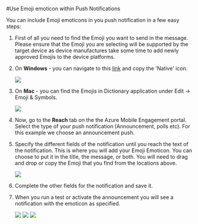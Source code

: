 <properties 
	pageTitle="Use Emoji emoticons within Azure Mobile Engagement" 
	description="How to use Emoji emoticons within your push notifications"		
	services="mobile-engagement" 
	documentationCenter="mobile" 
	authors="piyushjo" 
	manager="dwrede" 
	editor="" />

<tags 
	ms.service="mobile-engagement" 
	ms.workload="mobile" 
	ms.tgt_pltfrm="mobile-windows-phone" 
	ms.devlang="na" 
	ms.topic="article" 
	ms.date="08/19/2016" 
	ms.author="piyushjo" />

#Use Emoji emoticon within Push Notifications

You can include Emoji emoticons in you push notification in a few easy steps: 

1. First of all you need to find the Emoji you want to send in the message. Please ensure that the Emoji you are selecting will be supported by the target device as device manufactures take some time to add newly approved Emojis to the device platforms. 

2. On **Windows** - you can navigate to this [link](http://apps.timwhitlock.info/emoji/tables/unicode) and copy the 'Native' icon.

	![][7] 

3. On **Mac** - you can find the Emojis in Dictionary application under Edit -> Emoji & Symbols.

	![][6] 

4. Now, go to the **Reach** tab on the the Azure Mobile Engagement portal. Select the type of your push notification (Announcement, polls etc). For this example we choose an announcement push.

5. Specify the different fields of the notification until you reach the text of the notification. This is where you will add your Emoji Emoticon. You can choose to put it in the title, the message, or both. You will need to drag and drop or copy the Emoji that you find from the locations above. 

	![][1]

6. Complete the other fields for the notification and save it. 

7. When you run a test or activate the announcement you will see a notification with the emoticon as specified.   

	![][3] ![][4] ![][5]

<!-- Images. -->
[1]: ./media/mobile-engagement-use-emoji-with-push/notification_input.png
[3]: ./media/mobile-engagement-use-emoji-with-push/iOS_Emoji.png
[4]: ./media/mobile-engagement-use-emoji-with-push/Android_Emoji.png
[5]: ./media/mobile-engagement-use-emoji-with-push/WindowsPhone_Emoji.png
[6]: ./media/mobile-engagement-use-emoji-with-push/Mac_SelectEmoji.png
[7]: ./media/mobile-engagement-use-emoji-with-push/Windows_SelectEmoji.png

